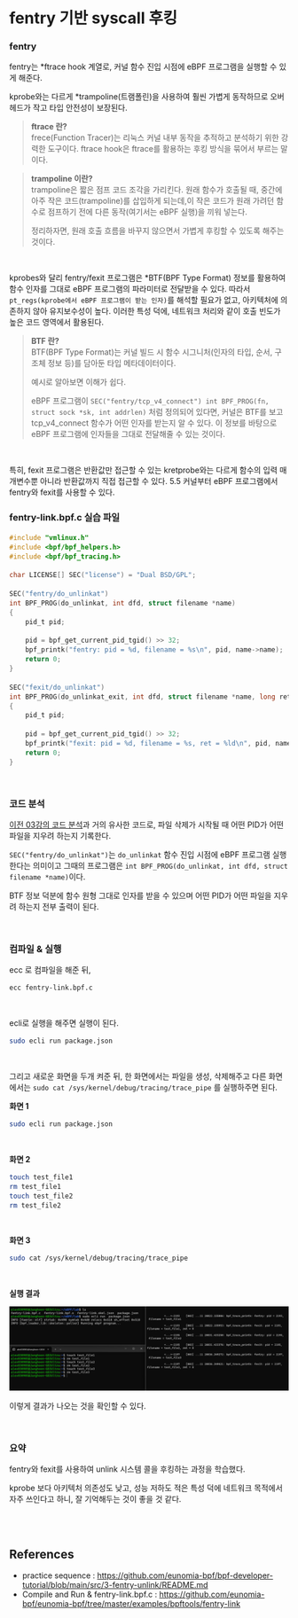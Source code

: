 # fentry 기반 syscall 후킹

### fentry
fentry는 *ftrace hook 계열로, 커널 함수 진입 시점에 eBPF 프로그램을 실행할 수 있게 해준다.  

kprobe와는 다르게 *trampoline(트램폴린)을 사용하여 훨씬 가볍게 동작하므로 오버헤드가 작고 타입 안전성이 보장된다.  

>**ftrace 란?**  
frece(Function Tracer)는 리눅스 커널 내부 동작을 추적하고 분석하기 위한 강력한 도구이다. ftrace hook은 ftrace를 활용하는 후킹 방식을 묶어서 부르는 말이다.

>**trampoline 이란?**  
>trampoline은 짧은 점프 코드 조각을 가리킨다. 원래 함수가 호출될 때, 중간에 아주 작은 코드(trampoline)를 삽입하게 되는데,이 작은 코드가 원래 가려던 함수로 점프하기 전에 다른 동작(여기서는 eBPF 실행)을 끼워 넣는다.  
>
>정리하자면, 원래 호출 흐름을 바꾸지 않으면서 가볍게 후킹할 수 있도록 해주는 것이다.

<br>

kprobes와 달리 fentry/fexit 프로그램은 *BTF(BPF Type Format) 정보를 활용하여 함수 인자를 그대로 eBPF 프로그램의 파라미터로 전달받을 수 있다. 따라서 `pt_regs(kprobe에서 eBPF 프로그램이 받는 인자)`를 해석할 필요가 없고, 아키텍처에 의존하지 않아 유지보수성이 높다. 이러한 특성 덕에, 네트워크 처리와 같이 호출 빈도가 높은 코드 영역에서 활용된다.


>**BTF 란?**  
>BTF(BPF Type Format)는 커널 빌드 시 함수 시그니처(인자의 타입, 순서, 구조체 정보 등)를 담아둔 타입 메타데이터이다.  
>
>예시로 알아보면 이해가 쉽다.  
>
>eBPF 프로그램이 `SEC("fentry/tcp_v4_connect") int BPF_PROG(fn, struct sock *sk, int addrlen)` 처럼 정의되어 있다면, 커널은 BTF를 보고 tcp_v4_connect 함수가 어떤 인자를 받는지 알 수 있다. 이 정보를 바탕으로 eBPF 프로그램에 인자들을 그대로 전달해줄 수 있는 것이다.

<br>

특히, fexit 프로그램은 반환값만 접근할 수 있는 kretprobe와는 다르게 함수의 입력 매개변수뿐 아니라 반환값까지 직접 접근할 수 있다. 5.5 커널부터 eBPF 프로그램에서 fentry와 fexit를 사용할 수 있다.


### fentry-link.bpf.c 실습 파일

```c
#include "vmlinux.h"
#include <bpf/bpf_helpers.h>
#include <bpf/bpf_tracing.h>

char LICENSE[] SEC("license") = "Dual BSD/GPL";

SEC("fentry/do_unlinkat")
int BPF_PROG(do_unlinkat, int dfd, struct filename *name)
{
    pid_t pid;

    pid = bpf_get_current_pid_tgid() >> 32;
    bpf_printk("fentry: pid = %d, filename = %s\n", pid, name->name);
    return 0;
}

SEC("fexit/do_unlinkat")
int BPF_PROG(do_unlinkat_exit, int dfd, struct filename *name, long ret)
{
    pid_t pid;

    pid = bpf_get_current_pid_tgid() >> 32;
    bpf_printk("fexit: pid = %d, filename = %s, ret = %ld\n", pid, name->name, ret);
    return 0;
}
```

<br>

### 코드 분석
[이전 03강의 코드 분석](./03-Kprobe-Based-Syscall-Hooking.md#코드-분석)과 거의 유사한 코드로, 파일 삭제가 시작될 때 어떤 PID가 어떤 파일을 지우려 하는지 기록한다.   

`SEC("fentry/do_unlinkat")`는 `do_unlinkat` 함수 진입 시점에 eBPF 프로그램 실행한다는 의미이고 그때의 프로그램은 `int BPF_PROG(do_unlinkat, int dfd, struct filename *name)`이다.  

BTF 정보 덕분에 함수 원형 그대로 인자를 받을 수 있으며 어떤 PID가 어떤 파일을 지우려 하는지 전부 출력이 된다.  

<br>


### 컴파일 & 실행
ecc 로 컴파일을 해준 뒤,  
```bash
ecc fentry-link.bpf.c
```
<br>

ecli로 실행을 해주면 실행이 된다.  
```bash
sudo ecli run package.json
```
<br>

그리고 새로운 화면을 두개 켜준 뒤, 한 화면에서는 파일을 생성, 삭제해주고 다른 화면에서는 `sudo cat /sys/kernel/debug/tracing/trace_pipe` 를 실행하주면 된다.  

**화면 1**
```bash
sudo ecli run package.json
```
<br>

**화면 2**
```bash
touch test_file1
rm test_file1
touch test_file2
rm test_file2
```
<br>

**화면 3**
```bash
sudo cat /sys/kernel/debug/tracing/trace_pipe
```
<br>

**실행 결과**

![fentry 실행 결과](./img/04-fentry-result.png)


이렇게 결과가 나오는 것을 확인할 수 있다.   

<br>

### 요약
fentry와 fexit를 사용하여 unlink 시스템 콜을 후킹하는 과정을 학습했다.  

kprobe 보다 아키텍처 의존성도 낮고, 성능 저하도 적은 특성 덕에 네트워크 목적에서 자주 쓰인다고 하니, 잘 기억해두는 것이 좋을 것 같다.  

<br>
<br>

## References

-  practice sequence : https://github.com/eunomia-bpf/bpf-developer-tutorial/blob/main/src/3-fentry-unlink/README.md
-  Compile and Run & fentry-link.bpf.c : https://github.com/eunomia-bpf/eunomia-bpf/tree/master/examples/bpftools/fentry-link
